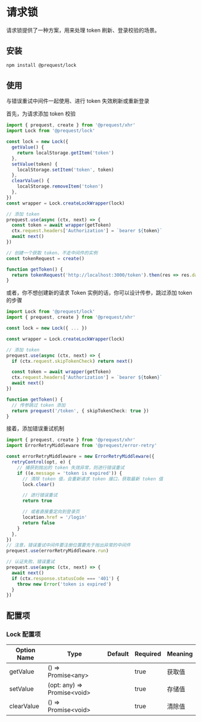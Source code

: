 # 请求锁

请求锁提供了一种方案，用来处理 token 刷新、登录校验的场景。

## 安装

```bash
npm install @prequest/lock
```

## 使用

与错误重试中间件一起使用、进行 token 失效刷新或重新登录

首先，为请求添加 token 校验

```ts
import { prequest, create } from '@prequest/xhr'
import Lock from '@prequest/lock'

const lock = new Lock({
  getValue() {
    return localStorage.getItem('token')
  },
  setValue(token) {
    localStorage.setItem('token', token)
  },
  clearValue() {
    localStorage.removeItem('token')
  },
})
const wrapper = Lock.createLockWrapper(lock)

// 添加 token
prequest.use(async (ctx, next) => {
  const token = await wrapper(getToken)
  ctx.request.headers['Authorization'] = `bearer ${token}`
  await next()
})

// 创建一个获取 token、不走中间件的实例
const tokenRequest = create()

function getToken() {
  return tokenRequest('http://localhost:3000/token').then(res => res.data.token)
}
```

或者，你不想创建新的请求 Token 实例的话，你可以设计传参，跳过添加 token 的步骤

```ts
import Lock from '@prequest/lock'
import { prequest, create } from '@prequest/xhr'

const lock = new Lock({ ... })

const wrapper = Lock.createLockWrapper(lock)

// 添加 token
prequest.use(async (ctx, next) => {
  if (ctx.request.skipTokenCheck) return next()

  const token = await wrapper(getToken)
  ctx.request.headers['Authorization'] = `bearer ${token}`
  await next()
})

function getToken() {
  // 传参跳过 token 添加
  return prequest('/token', { skipTokenCheck: true })
}
```

接着，添加错误重试机制

```ts
import { prequest, create } from '@prequest/xhr'
import ErrorRetryMiddleware from '@prequest/error-retry'

const errorRetryMiddleware = new ErrorRetryMiddleware({
  retryControl(opt, e) {
    // 捕获到抛出的 token 失效异常，则进行错误重试
    if ((e.message = 'token is expired')) {
      // 清除 token 值，会重新请求 token 接口，获取最新 token 值
      lock.clear()

      // 进行错误重试
      return true

      // 或者直接重定向到登录页
      location.href = '/login'
      return false
    }
  },
})
// 注意，错误重试中间件要注册位置要先于抛出异常的中间件
prequest.use(errorRetryMiddleware.run)

// 认证失败、错误重试
prequest.use(async (ctx, next) => {
  await next()
  if (ctx.response.statusCode === '401') {
    throw new Error('token is expired')
  }
})
```

## 配置项

### Lock 配置项

| Option Name | Type                          | Default | Required | Meaning |
| ----------- | ----------------------------- | ------- | -------- | ------- |
| getValue    | () => Promise\<any\>          |         | true     | 获取值  |
| setValue    | (opt: any) => Promise\<void\> |         | true     | 存储值  |
| clearValue  | () => Promise\<void\>         |         | true     | 清除值  |
